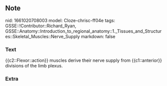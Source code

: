 ## Note
nid: 1661020708003
model: Cloze-chrisc-ff04e
tags: GSSE::!Contributor::Richard_Ryan, GSSE::Anatomy::Introduction_to_regional_anatomy::1._Tissues_and_Structures::Skeletal_Muscles::Nerve_Supply
markdown: false

### Text
<div class="toggle">
  {{c2::Flexor::action}} muscles derive their nerve supply from
  {{c1::anterior}} divisions of the limb plexus.
</div>

### Extra

